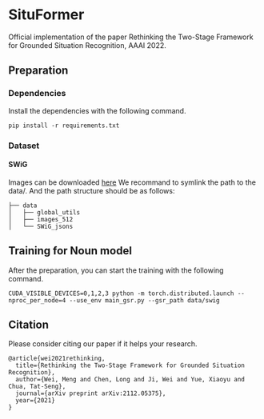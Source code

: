 # SituFormer
Official implementation of the paper Rethinking the Two-Stage Framework for Grounded Situation Recognition, AAAI 2022.

## Preparation

### Dependencies
Install the dependencies with the following command.
```
pip install -r requirements.txt
```

### Dataset

#### SWiG
Images can be downloaded [here](https://swig-data-weights.s3.us-east-2.amazonaws.com/images_512.zip)
We recommand to symlink the path to the data/. And the path structure should be as follows:

```
├── data
│   ├── global_utils
│   ├── images_512
│   └── SWiG_jsons
```

## Training for Noun model
After the preparation, you can start the training with the following command.
```
CUDA_VISIBLE_DEVICES=0,1,2,3 python -m torch.distributed.launch --nproc_per_node=4 --use_env main_gsr.py --gsr_path data/swig

```

## Citation
Please consider citing our paper if it helps your research.
```
@article{wei2021rethinking,
  title={Rethinking the Two-Stage Framework for Grounded Situation Recognition},
  author={Wei, Meng and Chen, Long and Ji, Wei and Yue, Xiaoyu and Chua, Tat-Seng},
  journal={arXiv preprint arXiv:2112.05375},
  year={2021}
}
```